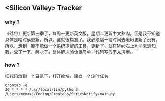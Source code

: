 ## &lt;Silicon Valley&gt; Tracker

### why ?

《硅谷》更新第三季了，每周一更新英文版，星期二更新中文熟肉。但是我不知道具体是啥时候更新，所以，这就很尴尬了。我必须隔一段时间去瞅瞅更新了没有。所以，想到，能不能做一个系统提醒的工具，更新了，就在Mac右上角消息通知我。查了一下，解决了。整体解决的也很简单，代码写的不太清晰。

### how ?

把代码放到一个目录下，打开终端，建立一个定时任务

    crontab -e
    30 * * * * /usr/local/bin/python3 /Users/memosa/Coding/Crontabs/SeriesNotify/main.py